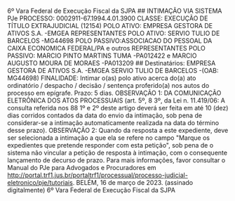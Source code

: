 6º Vara Federal de Execução Fiscal da SJPA ## INTIMAÇÃO VIA SISTEMA PJe PROCESSO: 0002911-67.1994.4.01.3900 CLASSE: EXECUÇÃO DE TÍTULO EXTRAJUDICIAL (12154) POLO ATIVO: EMPRESA GESTORA DE ATIVOS S.A. -EMGEA REPRESENTANTES POLO ATIVO: SERVIO TULIO DE BARCELOS -MG44698 POLO PASSIVO:ASSOCIACAO DO PESSOAL DA CAIXA ECONOMICA FEDERAL/PA e outros REPRESENTANTES POLO PASSIVO: MARCIO PINTO MARTINS TUMA -PA012422 e MARCIO AUGUSTO MOURA DE MORAES -PA013209 ## Destinatários: EMPRESA GESTORA DE ATIVOS S.A. -EMGEA SERVIO TULIO DE BARCELOS -(OAB: MG44698) FINALIDADE: Intimar o(as) polo ativo acerca do(a) ato ordinatório / despacho / decisão / sentença proferido(a) nos autos do processo em epígrafe. Prazo: 5 dias. OBSERVAÇÃO 1: DA COMUNICAÇÃO ELETRÔNICA DOS ATOS PROCESSUAIS (art. 5º, 8 3º, da Lei n. 11.419/06: A consulta referida nos 88 1º e 2º deste artigo deverá ser feita em até 10 (dez) dias corridos contados da data do envio da intimação, sob pena de considerar-se a intimação automaticamente realizada na data do término desse prazo). OBSERVAÇÃO 2: Quando da resposta a este expediente, deve ser selecionada a intimação a que ela se refere no campo "Marque os expedientes que pretende responder com esta petição", sob pena de o sistema não vincular a petição de resposta à intimação, com o consequente lançamento de decurso de prazo. Para mais informações, favor consultar o Manual do PJe para Advogados e Procuradores em http://portal.trf1.jus.br/portaltrf1/processual/processo-judicial-eletronico/pje/tutoriais. BELÉM, 16 de março de 2023. (assinado digitalmente) 6º Vara Federal de Execução Fiscal da SJPA

